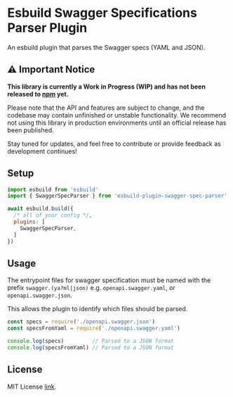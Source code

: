 # Esbuild Swagger Specifications Parser Plugin 

An esbuild plugin that parses the Swagger specs (YAML and JSON). 

## ⚠️ Important Notice

**This library is currently a Work in Progress (WIP) and has not been released to [npm](https://www.npmjs.com/) yet.**

Please note that the API and features are subject to change, and the codebase may contain unfinished or unstable functionality. We recommend not using this library in production environments until an official release has been published.

Stay tuned for updates, and feel free to contribute or provide feedback as development continues!


## Setup

```js
import esbuild from 'esbuild'
import { SwaggerSpecParser } from 'esbuild-plugin-swagger-spec-parser'

await esbuild.build({
  /* all of your config */,
  plugins: [
    SwaggerSpecParser,
  ]
})
```

## Usage
The entrypoint files for swagger specification must be named with the prefix `swagger.(ya?ml|json)` e.g. `openapi.swagger.yaml`, or `openapi.swagger.json`. 

This allows the plugin to identify which files should be parsed. 

```js
const specs = require('./openapi.swagger.json')
const specsFromYaml = require('./openapi.swagger.yaml')

console.log(specs)         // Parsed to a JSON format 
console.log(specsFromYaml) // Parsed to a JSON format 
```

## License 
MIT License [link](./LICENSE).